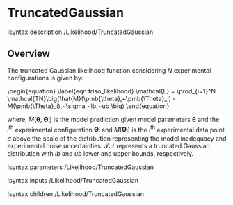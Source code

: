 # TruncatedGaussian

!syntax description /Likelihood/TruncatedGaussian

## Overview

The truncated Gaussian likelihood function considering $N$ experimental configurations is given by:

\begin{equation}
    \label{eqn:triso_likelihood}
    \mathcal{L} = \prod_{i=1}^N \mathcal{TN}\big(\hat{M}(\pmb{\theta},~\pmb{\Theta}_i) - M(\pmb{\Theta}_i),~\sigma,~lb,~ub \big)
\end{equation}

where, $\hat{M}(\pmb{\theta},~\pmb{\Theta}_i)$ is the model prediction given model parameters $\pmb{\theta}$ and the $i^{\text{th}}$ experimental configuration $\pmb{\Theta}_i$ and $M(\pmb{\Theta}_i)$ is the $i^{\text{th}}$ experimental data point. $\sigma$ above the scale of the distribution representing the model inadequacy and experimental noise uncertainties.  $\mathcal{TN}$ represents a truncated Gaussian distribution with $lb$ and $ub$ lower and upper bounds, respectively.

!syntax parameters /Likelihood/TruncatedGaussian

!syntax inputs /Likelihood/TruncatedGaussian

!syntax children /Likelihood/TruncatedGaussian
